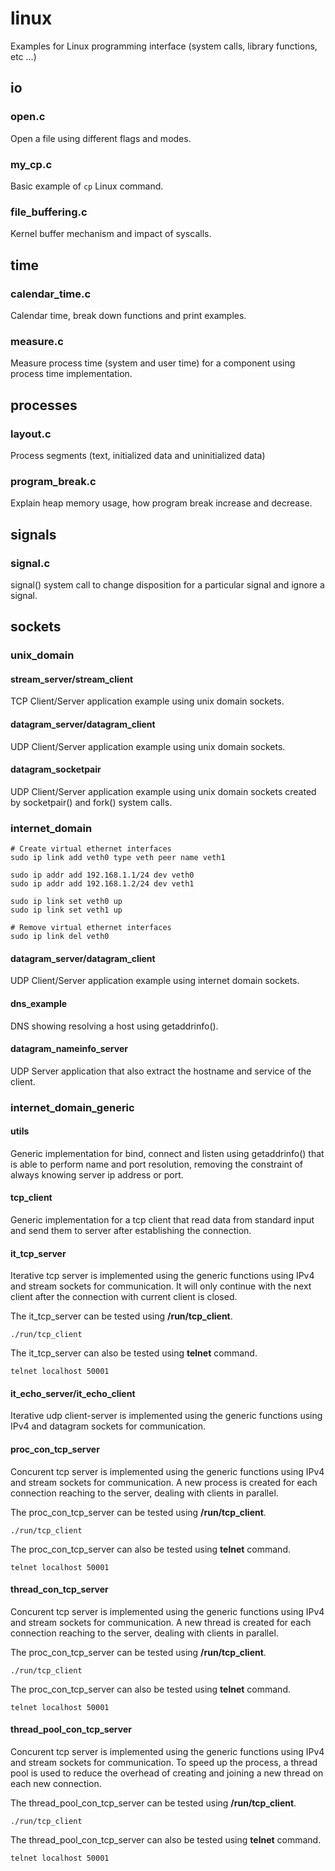 # linux
Examples for Linux programming interface (system calls, library functions, etc ...)

## io
### open.c
Open a file using different flags and modes.

### my_cp.c
Basic example of ```cp``` Linux command.

### file_buffering.c
Kernel buffer mechanism and impact of syscalls.

## time
### calendar_time.c
Calendar time, break down functions and print examples.

### measure.c
Measure process time (system and user time) for a component using process time
implementation.

## processes
### layout.c
Process segments (text, initialized data and uninitialized data)

### program_break.c
Explain heap memory usage, how program break increase and decrease.

## signals
### signal.c
signal() system call to change disposition for a particular signal and ignore a
signal.

## sockets
### unix_domain
#### stream_server/stream_client
TCP Client/Server application example using unix domain sockets.

#### datagram_server/datagram_client
UDP Client/Server application example using unix domain sockets.

#### datagram_socketpair
UDP Client/Server application example using unix domain sockets created by
socketpair() and fork() system calls.

### internet_domain
```
# Create virtual ethernet interfaces
sudo ip link add veth0 type veth peer name veth1

sudo ip addr add 192.168.1.1/24 dev veth0
sudo ip addr add 192.168.1.2/24 dev veth1

sudo ip link set veth0 up
sudo ip link set veth1 up

# Remove virtual ethernet interfaces
sudo ip link del veth0
```
#### datagram_server/datagram_client
UDP Client/Server application example using internet domain sockets.

#### dns_example
DNS showing resolving a host using getaddrinfo().

#### datagram_nameinfo_server
UDP Server application that also extract the hostname and service of the client.

### internet_domain_generic
#### utils
Generic implementation for bind, connect and listen using getaddrinfo() that is
able to perform name and port resolution, removing the constraint of always
knowing server ip address or port.

#### tcp_client
Generic implementation for a tcp client that read data from standard input and
send them to server after establishing the connection.

#### it_tcp_server
Iterative tcp server is implemented using the generic functions using
IPv4 and stream sockets for communication. It will only continue with the next
client after the connection with current client is closed.

The it_tcp_server can be tested using **/run/tcp_client**.
```
./run/tcp_client
```

The it_tcp_server can also be tested using **telnet** command.
```
telnet localhost 50001
```

#### it_echo_server/it_echo_client
Iterative udp client-server is implemented using the generic functions using
IPv4 and datagram sockets for communication.

#### proc_con_tcp_server
Concurent tcp server is implemented using the generic functions using
IPv4 and stream sockets for communication. A new process is created for each
connection reaching to the server, dealing with clients in parallel.

The proc_con_tcp_server can be tested using **/run/tcp_client**.
```
./run/tcp_client
```

The proc_con_tcp_server can also be tested using **telnet** command.
```
telnet localhost 50001
```

#### thread_con_tcp_server
Concurent tcp server is implemented using the generic functions using
IPv4 and stream sockets for communication. A new thread is created for each
connection reaching to the server, dealing with clients in parallel.

The proc_con_tcp_server can be tested using **/run/tcp_client**.
```
./run/tcp_client
```

The proc_con_tcp_server can also be tested using **telnet** command.
```
telnet localhost 50001
```

#### thread_pool_con_tcp_server
Concurent tcp server is implemented using the generic functions using
IPv4 and stream sockets for communication. To speed up the process, a thread
pool is used to reduce the overhead of creating and joining a new thread on
each new connection.

The thread_pool_con_tcp_server can be tested using **/run/tcp_client**.
```
./run/tcp_client
```

The thread_pool_con_tcp_server can also be tested using **telnet** command.
```
telnet localhost 50001
```
